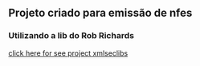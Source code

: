 ## Projeto criado para emissão de nfes

### Utilizando a lib do Rob Richards
[click here for see project xmlseclibs](https://github.com/robrichards/xmlseclibs)